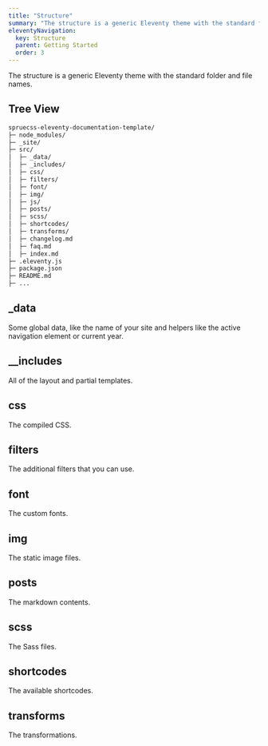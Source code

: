 ```yaml
---
title: "Structure"
summary: "The structure is a generic Eleventy theme with the standard folder and file names."
eleventyNavigation:
  key: Structure
  parent: Getting Started
  order: 3
---
```


The structure is a generic Eleventy theme with the standard folder and file names.

## Tree View

```html
spruecss-eleventy-documentation-template/
├─ node_modules/
├─ _site/
├─ src/
│  ├─ _data/
│  ├─ _includes/
│  ├─ css/
│  ├─ filters/
│  ├─ font/
│  ├─ img/
│  ├─ js/
│  ├─ posts/
│  ├─ scss/
│  ├─ shortcodes/
│  ├─ transforms/
│  ├─ changelog.md
│  ├─ faq.md
│  ├─ index.md
├─ .eleventy.js
├─ package.json
├─ README.md
├─ ...

```

## _data

Some global data, like the name of your site and helpers like the active navigation element or current year.

## __includes

All of the layout and partial templates.

## css

The compiled CSS.

## filters

The additional filters that you can use.

## font

The custom fonts.

## img

The static image files.

## posts

The markdown contents.

## scss

The Sass files.

## shortcodes

The available shortcodes.

## transforms

The transformations.
